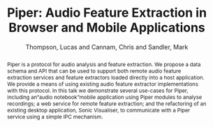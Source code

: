 --- 
title: "Piper: Audio Feature Extraction in Browser and Mobile Applications" 
abstract: "Piper is a protocol for audio analysis and feature extraction. We propose a data schema and API that can be used to support both remote audio feature extraction services and feature extractors loaded directly into a host application. We provide a means of using existing audio feature extractor implementations with this protocol. In this talk we demonstrate several use-cases for Piper, including an“audio notebook”mobile application using Piper modules to analyse recordings; a web service for remote feature extraction; and the refactoring of an existing desktop application, Sonic Visualiser, to communicate with a Piper service using a simple IPC mechanism." 
address: "London" 
author: "Thompson, Lucas and Cannam, Chris and Sandler, Mark"
webAuthor: "Lucas Thompson, Chris Cannam, Mark Sandler" 
booktitle: "Proceedings of the International Web Audio Conference" 
editor: "Thalmann, Florian and Ewert, Sebastian" 
month: "Proceedings of the International Web Audio Conference"
pages: "" 
publisher: "Queen Mary University of London" 
series: "WAC '17"
type: "Talk"  
year: "2017" 
id: "2017_EA_54" 
tags: year2017
media: https://youtu.be/OpUeyRRPpCo?t=1889 
pdflink: /_data/papers/pdf/2017/2017_54.pdf
ISSN: 2663-5844
---